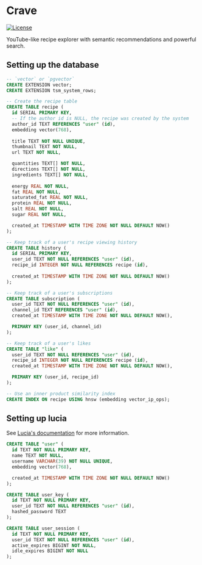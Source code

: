# Crave

[![License](https://img.shields.io/github/license/matteopolak/crave.svg)](https://github.com/matteopolak/crave/blob/main/LICENSE)

YouTube-like recipe explorer with semantic recommendations and powerful search.

## Setting up the database

```sql
-- `vector` or `pgvector`
CREATE EXTENSION vector;
CREATE EXTENSION tsm_system_rows; 

-- Create the recipe table
CREATE TABLE recipe (
  id SERIAL PRIMARY KEY,
  -- If the author id is NULL, the recipe was created by the system
  author_id TEXT REFERENCES "user" (id),
  embedding vector(768),
 
  title TEXT NOT NULL UNIQUE,
  thumbnail TEXT NOT NULL,
  url TEXT NOT NULL,

  quantities TEXT[] NOT NULL,
  directions TEXT[] NOT NULL,
  ingredients TEXT[] NOT NULL,
 
  energy REAL NOT NULL,
  fat REAL NOT NULL,
  saturated_fat REAL NOT NULL,
  protein REAL NOT NULL,
  salt REAL NOT NULL,
  sugar REAL NOT NULL,

  created_at TIMESTAMP WITH TIME ZONE NOT NULL DEFAULT NOW()
);

-- Keep track of a user's recipe viewing history
CREATE TABLE history (
  id SERIAL PRIMARY KEY,
  user_id TEXT NOT NULL REFERENCES "user" (id),
  recipe_id INTEGER NOT NULL REFERENCES recipe (id),
 
  created_at TIMESTAMP WITH TIME ZONE NOT NULL DEFAULT NOW()
);

-- Keep track of a user's subscriptions
CREATE TABLE subscription (
  user_id TEXT NOT NULL REFERENCES "user" (id),
  channel_id TEXT REFERENCES "user" (id),
  created_at TIMESTAMP WITH TIME ZONE NOT NULL DEFAULT NOW(),

  PRIMARY KEY (user_id, channel_id)
);

-- Keep track of a user's likes
CREATE TABLE "like" (
  user_id TEXT NOT NULL REFERENCES "user" (id),
  recipe_id INTEGER NOT NULL REFERENCES recipe (id),
  created_at TIMESTAMP WITH TIME ZONE NOT NULL DEFAULT NOW(),

  PRIMARY KEY (user_id, recipe_id)
);

-- Use an inner product similarity index
CREATE INDEX ON recipe USING hnsw (embedding vector_ip_ops);
```

## Setting up lucia

See [Lucia's documentation](https://lucia-auth.com/database-adapters/pg/) for more information.

```sql
CREATE TABLE "user" (
  id TEXT NOT NULL PRIMARY KEY,
  name TEXT NOT NULL,
  username VARCHAR(39) NOT NULL UNIQUE,
  embedding vector(768),

  created_at TIMESTAMP WITH TIME ZONE NOT NULL DEFAULT NOW()
);

CREATE TABLE user_key (
  id TEXT NOT NULL PRIMARY KEY,
  user_id TEXT NOT NULL REFERENCES "user" (id),
  hashed_password TEXT
);

CREATE TABLE user_session (
  id TEXT NOT NULL PRIMARY KEY,
  user_id TEXT NOT NULL REFERENCES "user" (id),
  active_expires BIGINT NOT NULL,
  idle_expires BIGINT NOT NULL
);
```
